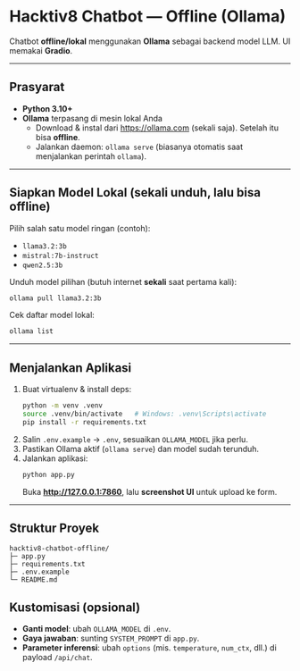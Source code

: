 
# Hacktiv8 Chatbot — Offline (Ollama)

Chatbot **offline/lokal** menggunakan **Ollama** sebagai backend model LLM. UI memakai **Gradio**.

---
## Prasyarat
- **Python 3.10+**
- **Ollama** terpasang di mesin lokal Anda
  - Download & instal dari https://ollama.com (sekali saja). Setelah itu bisa **offline**.
  - Jalankan daemon: `ollama serve` (biasanya otomatis saat menjalankan perintah `ollama`).

---
## Siapkan Model Lokal (sekali unduh, lalu bisa offline)
Pilih salah satu model ringan (contoh):
- `llama3.2:3b`
- `mistral:7b-instruct`
- `qwen2.5:3b`

Unduh model pilihan (butuh internet **sekali** saat pertama kali):
```bash
ollama pull llama3.2:3b
```
Cek daftar model lokal:
```bash
ollama list
```

---
## Menjalankan Aplikasi
1) Buat virtualenv & install deps:
   ```bash
   python -m venv .venv
   source .venv/bin/activate   # Windows: .venv\Scripts\activate
   pip install -r requirements.txt
   ```
2) Salin `.env.example` → `.env`, sesuaikan `OLLAMA_MODEL` jika perlu.
3) Pastikan Ollama aktif (`ollama serve`) dan model sudah terunduh.
4) Jalankan aplikasi:
   ```bash
   python app.py
   ```
   Buka **http://127.0.0.1:7860**, lalu **screenshot UI** untuk upload ke form.

---
## Struktur Proyek
```text
hacktiv8-chatbot-offline/
├─ app.py
├─ requirements.txt
├─ .env.example
└─ README.md
```
## Kustomisasi (opsional)
- **Ganti model**: ubah `OLLAMA_MODEL` di `.env`.
- **Gaya jawaban**: sunting `SYSTEM_PROMPT` di `app.py`.
- **Parameter inferensi**: ubah `options` (mis. `temperature`, `num_ctx`, dll.) di payload `/api/chat`.
